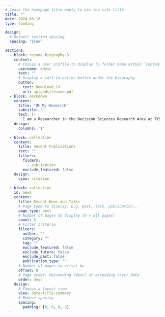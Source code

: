 ```yaml
---
# Leave the homepage title empty to use the site title
title: ""
date: 2024-08-18
type: landing

design:
  # Default section spacing
  spacing: "1rem"

sections:
  - block: resume-biography-3
    content:
      # Choose a user profile to display (a folder name within `content/authors/`)
      username: admin
      text: ""
      # Display a call-to-action button under the biography
      button:
        text: Download CV
        url: uploads/resume.pdf
  - block: markdown
    content:
      title: '📚 My Research'
      subtitle: ''
      text: |-
        I am a Researcher in the Decision Sciences Research Area at TCS Research, driven by a deep passion for leveraging machine learning and operational research to tackle complex, real-world challenges. My expertise spans across diverse domains, with a strong focus on reinforcement learning and its practical applications. From optimizing power networks and supply chains to pioneering peer-to-peer energy trading and advancing electric vehicle technology, I aim to bridge the gap between theoretical research and impactful, real-world solutions. I hold an M.Tech. in Electrical Engineering from the Indian Institute of Technology, Gandhinagar, where I conducted award-winning research on Peer-to-Peer Energy Trading. My thesis, supervised by Prof. Naran Pindoriya, earned recognition through the Grid-India Power Systems Award, placing me among the top fifteen recipients. I’ve also presented at conferences, with one paper under review and a patent filed. At TCS Research, I collaborate with experts like Dr. Mayank Baranwal and Dr. Harshad Khadilkar to apply reinforcement learning to uncertain real-world problems, including power and supply-chain networks. My work also explores innovative approaches, such as using attention models for vehicle routing with time windows and integrating large language models with reinforcement learning for enhanced train scheduling.'
    design:
      columns: '1'
    
  - block: collection
    content:
      title: Recent Publications
      text: ""
      filters:
        folders:
          - publication
        exclude_featured: false
    design:
      view: citation
  
  - block: collection
    id: news
    content:
      title: Recent News and Talks
      # Page type to display. E.g. post, talk, publication...
      page_type: post
      # Number of pages to display (0 = all pages)
      count: 5
      # Filter criteria
      filters:
        author: ""
        category: ""
        tag: ""
        exclude_featured: false
        exclude_future: false
        exclude_past: false
        publication_type: ""
      # Number of pages to offset by
      offset: 0
      # Page order: descending (desc) or ascending (asc) date.
      order: desc
    design:
      # Choose a layout view
      view: date-title-summary
      # Reduce spacing
      spacing:
        padding: [0, 0, 0, 0]
---
```

